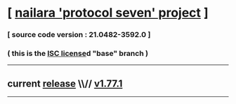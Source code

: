 
# [ [nailara 'protocol seven' project](http://nailara.network/) ]

### [ source code version : 21.0482-3592.0 ]

### ( this is the [ISC license](license)d "base" branch )
---
## current [release](https://github.com/taekiten/nailara/releases) \\\\// [v1.77.1](https://github.com/taekiten/nailara/releases/tag/v1.77.1)
---

